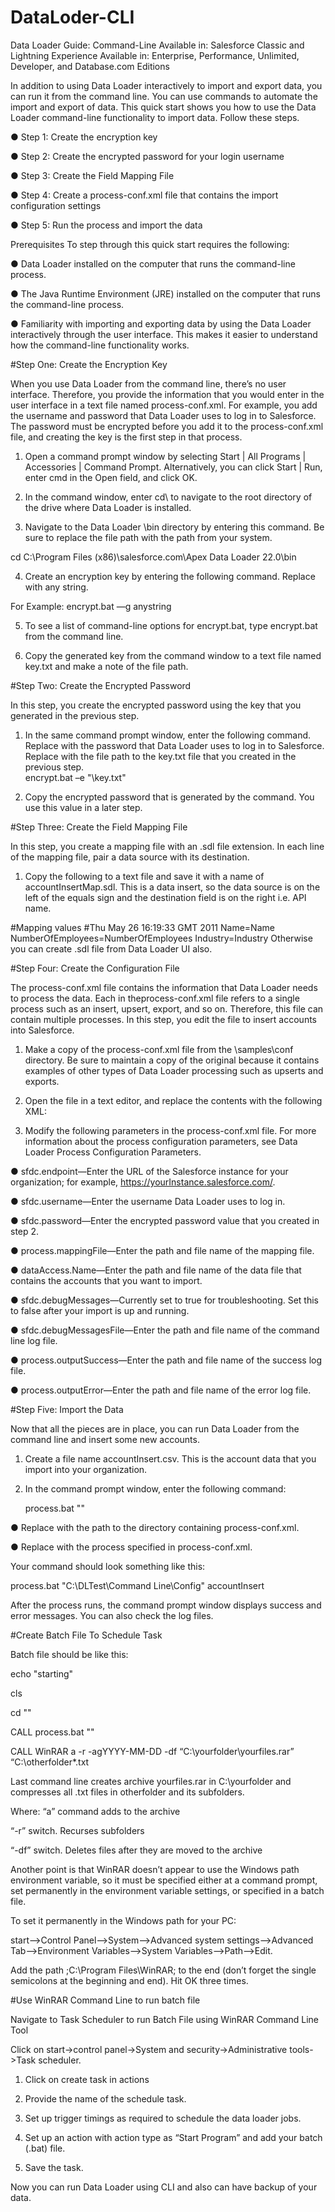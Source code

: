 # DataLoder-CLI
Data Loader Guide: Command-Line
Available in: Salesforce Classic and Lightning Experience
Available in: Enterprise, Performance, Unlimited, Developer, and Database.com Editions

In addition to using Data Loader interactively to import and export data, you can run it from the command line. You can use commands to automate the import and export of data.
This quick start shows you how to use the Data Loader command-line functionality to import data. Follow these steps.

●	Step 1: Create the encryption key

●	Step 2: Create the encrypted password for your login username

●	Step 3: Create the Field Mapping File

●	Step 4: Create a process-conf.xml file that contains the import configuration settings

●	Step 5: Run the process and import the data

Prerequisites
To step through this quick start requires the following:

●	Data Loader installed on the computer that runs the command-line process.

●	The Java Runtime Environment (JRE) installed on the computer that runs the command-line process.

●	Familiarity with importing and exporting data by using the Data Loader interactively through the user interface. This makes it easier to understand how the command-line functionality works.

#Step One: Create the Encryption Key

When you use Data Loader from the command line, there’s no user interface. Therefore, you provide the information that you would enter in the user interface in a text file named process-conf.xml. For example, you add the username and password that Data Loader uses to log in to Salesforce. The password must be encrypted before you add it to the process-conf.xml file, and creating the key is the first step in that process.

1.	Open a command prompt window by selecting Start | All Programs | Accessories | Command Prompt. Alternatively, you can click Start | Run, enter cmd in the Open field, and click OK.

2.	In the command window, enter cd\ to navigate to the root directory of the drive where Data Loader is installed.

3.	Navigate to the Data Loader \bin directory by entering this command. Be sure to replace the file path with the path from your system.

cd C:\Program Files (x86)\salesforce.com\Apex Data Loader 22.0\bin

4.	Create an encryption key by entering the following command. Replace <seedtext> with any string.

For Example: encrypt.bat —g anystring
 
5.	To see a list of command-line options for encrypt.bat, type encrypt.bat from the command line.

6.	Copy the generated key from the command window to a text file named key.txt and make a note of the file path.

#Step Two: Create the Encrypted Password

In this step, you create the encrypted password using the key that you generated in the previous step.

1.	In the same command prompt window, enter the following command. Replace <password> with the password that Data Loader uses to log in to Salesforce. Replace <filepath> with the file path to the key.txt file that you created in the previous step.  
encrypt.bat –e <password> "<filepath>\key.txt"
 
2.	Copy the encrypted password that is generated by the command. You use this value in a later step.

#Step Three: Create the Field Mapping File

In this step, you create a mapping file with an .sdl file extension. In each line of the mapping file, pair a data source with its destination.

1.	Copy the following to a text file and save it with a name of accountInsertMap.sdl. This is a data insert, so the data source is on the left of the equals sign and the destination field is on the right i.e. API name.

#Mapping values
#Thu May 26 16:19:33 GMT 2011
Name=Name
NumberOfEmployees=NumberOfEmployees
Industry=Industry
Otherwise you can create .sdl file from Data Loader UI also.

#Step Four: Create the Configuration File

The process-conf.xml file contains the information that Data Loader needs to process the data. Each <bean> in theprocess-conf.xml file refers to a single process such as an insert, upsert, export, and so on. Therefore, this file can contain multiple processes. In this step, you edit the file to insert accounts into Salesforce.

1.	Make a copy of the process-conf.xml file from the \samples\conf directory. Be sure to maintain a copy of the original because it contains examples of other types of Data Loader processing such as upserts and exports.

2.	Open the file in a text editor, and replace the contents with the following XML:

3.	Modify the following parameters in the process-conf.xml file. For more information about the process configuration parameters, see Data Loader Process Configuration Parameters.

●	sfdc.endpoint—Enter the URL of the Salesforce instance for your organization; for example, https://yourInstance.salesforce.com/.

●	sfdc.username—Enter the username Data Loader uses to log in.

●	sfdc.password—Enter the encrypted password value that you created in step 2.

●	process.mappingFile—Enter the path and file name of the mapping file.

●	dataAccess.Name—Enter the path and file name of the data file that contains the accounts that you want to import.

●	sfdc.debugMessages—Currently set to true for troubleshooting. Set this to false after your import is up and running.

●	sfdc.debugMessagesFile—Enter the path and file name of the command line log file.

●	process.outputSuccess—Enter the path and file name of the success log file.

●	process.outputError—Enter the path and file name of the error log file.

#Step Five: Import the Data

Now that all the pieces are in place, you can run Data Loader from the command line and insert some new accounts.
1.	Create a file name accountInsert.csv. This is the account data that you import into your organization.
2.	In the command prompt window, enter the following command:

 	process.bat "<file path to process-conf.xml>" <process name>
 
●	Replace <file path to process-conf.xml> with the path to the directory containing process-conf.xml.
 
●	Replace <process name> with the process specified in process-conf.xml.
 
Your command should look something like this:

process.bat "C:\DLTest\Command Line\Config" accountInsert

After the process runs, the command prompt window displays success and error messages. You can also check the log files.

#Create Batch File To Schedule Task

Batch file should be like this:

echo "starting"

cls

cd "<filepathfilepath>"

CALL process.bat "<file path to process-conf.xml>" <process name>

CALL WinRAR a -r -agYYYY-MM-DD -df “C:\yourfolder\yourfiles.rar” “C:\otherfolder\*.txt

Last command line creates archive yourfiles.rar in C:\yourfolder and compresses all .txt files in otherfolder and its subfolders.

Where: 
“a” command adds to the archive

“-r”  switch. Recurses subfolders

“-df” switch. Deletes files after they are moved to the archive

Another point is that WinRAR doesn’t appear to use the Windows path environment variable, so it must be specified either at a command prompt, set permanently in the environment variable settings, or specified in a batch file.

To set it permanently in the Windows path for your PC:

start–>Control Panel–>System–>Advanced system settings–>Advanced Tab–>Environment Variables–>System Variables–>Path–>Edit.

Add the path ;C:\Program Files\WinRAR; to the end (don’t forget the single semicolons at the beginning and end). Hit OK three times.

#Use WinRAR Command Line to run batch file

Navigate to Task Scheduler to run Batch File using WinRAR Command Line Tool

Click on start->control panel->System and security->Administrative tools->Task scheduler.

1)	Click on create task in actions

2)	Provide the name of the schedule task.

3)	Set up trigger timings as required to schedule the data loader jobs.

4)	Set up an action with action type as “Start Program” and add your batch (.bat) file.

5)	Save the task.

Now you can run Data Loader  using CLI and also can have backup of your data.
